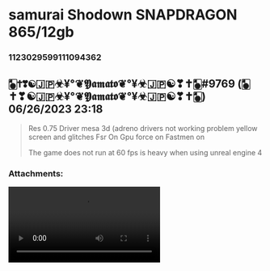 # samurai Shodown SNAPDRAGON 865/12gb
### 1123029599111094362
## 🀥✝❣☯🇯🇵☣¥°❦𝖄𝖆𝖒𝖆𝖙𝖔❦°¥☣🇯🇵☯❣✝🀥#9769 (🀥✝❣☯🇯🇵☣¥°❦𝖄𝖆𝖒𝖆𝖙𝖔❦°¥☣🇯🇵☯❣✝🀥) 06/26/2023 23:18 

> Res 0.75
> Driver mesa 3d (adreno drivers not working problem yellow screen and glitches
> Fsr On
> Gpu force on
> Fastmen on
> 
> The game does not run at 60 fps is heavy when using unreal engine 4
### Attachments: 
![az_recorder_20230626_121607_edited_1.mp4](https://yuzudiscordbackup.s3.us-west-2.amazonaws.com/files-media/1123029599111094362_az_recorder_20230626_121607_edited_1.mp4)

